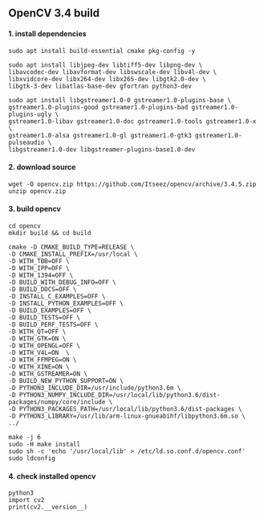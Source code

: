 ## OpenCV 3.4 build

#### 1. install dependencies
    sudo apt install build-essential cmake pkg-config -y
    
    sudo apt install libjpeg-dev libtiff5-dev libpng-dev \
    libavcodec-dev libavformat-dev libswscale-dev libv4l-dev \
    libxvidcore-dev libx264-dev libx265-dev libgtk2.0-dev \
    libgtk-3-dev libatlas-base-dev gfortran python3-dev
    
    sudo apt install libgstreamer1.0-0 gstreamer1.0-plugins-base \
    gstreamer1.0-plugins-good gstreamer1.0-plugins-bad gstreamer1.0-plugins-ugly \
    gstreamer1.0-libav gstreamer1.0-doc gstreamer1.0-tools gstreamer1.0-x \
    gstreamer1.0-alsa gstreamer1.0-gl gstreamer1.0-gtk3 gstreamer1.0-pulseaudio \
    libgstreamer1.0-dev libgstreamer-plugins-base1.0-dev
    
#### 2. download source
    wget -O opencv.zip https://github.com/Itseez/opencv/archive/3.4.5.zip
    unzip opencv.zip
#### 3. build opencv
    cd opencv
    mkdir build && cd build
    
    cmake -D CMAKE_BUILD_TYPE=RELEASE \
    -D CMAKE_INSTALL_PREFIX=/usr/local \
    -D WITH_TBB=OFF \
    -D WITH_IPP=OFF \
    -D WITH_1394=OFF \
    -D BUILD_WITH_DEBUG_INFO=OFF \
    -D BUILD_DOCS=OFF \
    -D INSTALL_C_EXAMPLES=OFF \
    -D INSTALL_PYTHON_EXAMPLES=OFF \
    -D BUILD_EXAMPLES=OFF \
    -D BUILD_TESTS=OFF \
    -D BUILD_PERF_TESTS=OFF \
    -D WITH_QT=OFF \
    -D WITH_GTK=ON \
    -D WITH_OPENGL=OFF \
    -D WITH_V4L=ON  \
    -D WITH_FFMPEG=ON \
    -D WITH_XINE=ON \
    -D WITH_GSTREAMER=ON \
    -D BUILD_NEW_PYTHON_SUPPORT=ON \
    -D PYTHON3_INCLUDE_DIR=/usr/include/python3.6m \
    -D PYTHON3_NUMPY_INCLUDE_DIR=/usr/local/lib/python3.6/dist-packages/numpy/core/include \
    -D PYTHON3_PACKAGES_PATH=/usr/local/lib/python3.6/dist-packages \
    -D PYTHON3_LIBRARY=/usr/lib/arm-linux-gnueabihf/libpython3.6m.so \
    ../
    
    make -j 6
    sudo -H make install
    sudo sh -c 'echo '/usr/local/lib' > /etc/ld.so.conf.d/opencv.conf'
    sudo ldconfig
    
#### 4. check installed opencv
    python3
    import cv2
    print(cv2.__version__)
